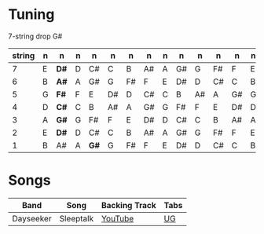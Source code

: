 # Tuning

7-string drop G#

| string | n  | n  | n | n  | n  | n  | n  | n | n  | n  | n  | n  | n  |
|--------|----|----|---|----|----|----|----|---|----|----|----|----|----|
| 7      | E  | **D#** | D | C# | C  | B  | A# | A | G# | G  | F# | F  | E  |
| 6      | B  | **A#** | A | G# | G  | F# | F  | E | D# | D  | C# | C  | B  |
| 5      | G  | **F#** | F | E  | D# | D  | C# | C | B  | A# | A  | G# | G  |
| 4      | D  | **C#** | C | B  | A# | A  | G# | G | F# | F  | E  | D# | D  |
| 3      | A  | **G#** | G | F# | F  | E  | D# | D | C# | C  | B  | A# | A  |
| 2      | E  | **D#** | D | C# | C  | B  | A# | A | G# | G  | F# | F  | E  |
| 1      | B  | A# | A | **G#** | G  | F# | F  | E | D# | D  | C# | C  | B  |

# Songs

| Band | Song | Backing Track | Tabs
| --- | --- | --- | --- |
| Dayseeker | Sleeptalk | [YouTube](https://www.youtube.com/watch?v=3xcoQlTI49o) | [UG](https://tabs.ultimate-guitar.com/tab/dayseeker/sleeptalk-official-3921692)
